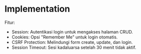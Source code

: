 # Implementation

Fitur:

- Session: Autentikasi login untuk mengakses halaman CRUD.
- Cookies: Opsi "Remember Me" untuk login otomatis.
- CSRF Protection: Melindungi form create, update, dan login.
- Session Timeout: Sesi kadaluarsa setelah 30 menit tidak aktif.